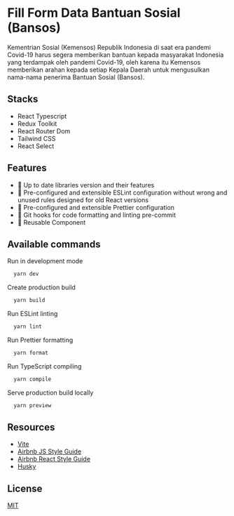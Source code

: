 # Fill Form Data Bantuan Sosial (Bansos)

Kementrian Sosial (Kemensos) Republik Indonesia di saat era pandemi Covid-19 harus segera memberikan bantuan kepada masyarakat Indonesia yang terdampak oleh pandemi Covid-19, oleh karena itu Kemensos memberikan arahan kepada setiap Kepala Daerah untuk mengusulkan nama-nama penerima Bantuan Sosial (Bansos).

## Stacks

- React Typescript
- Redux Toolkit
- React Router Dom
- Tailwind CSS
- React Select

## Features

- 🦾 Up to date libraries version and their features
- 🔎 Pre-configured and extensible ESLint configuration without wrong and unused rules designed for old React versions
- 💅 Pre-configured and extensible Prettier configuration
- 🔬 Git hooks for code formatting and linting pre-commit
- 🧩 Reusable Component

## Available commands

Run in development mode

```bash
  yarn dev
```

Create production build

```bash
  yarn build
```

Run ESLint linting

```bash
  yarn lint
```

Run Prettier formatting

```bash
  yarn format
```

Run TypeScript compiling

```bash
  yarn compile
```

Serve production build locally

```bash
  yarn preview
```

## Resources

- [Vite](https://github.com/vitejs/vite)
- [Airbnb JS Style Guide](https://github.com/airbnb/javascript)
- [Airbnb React Style Guide](https://github.com/airbnb/javascript/tree/master/react)
- [Husky](https://github.com/typicode/husky)

## License

[MIT](https://choosealicense.com/licenses/mit/)
